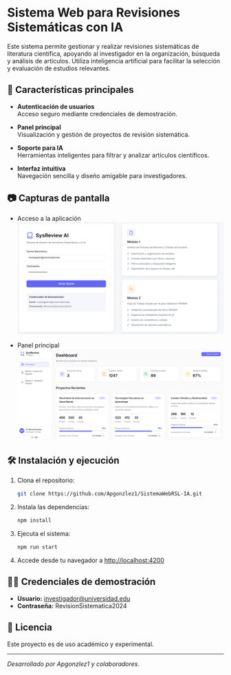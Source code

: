 # Sistema Web para Revisiones Sistemáticas con IA

Este sistema permite gestionar y realizar revisiones sistemáticas de literatura científica, apoyando al investigador en la organización, búsqueda y análisis de artículos. Utiliza inteligencia artificial para facilitar la selección y evaluación de estudios relevantes.

## 🚀 Características principales

- **Autenticación de usuarios**  
  Acceso seguro mediante credenciales de demostración.

- **Panel principal**  
  Visualización y gestión de proyectos de revisión sistemática.

- **Soporte para IA**  
  Herramientas inteligentes para filtrar y analizar artículos científicos.

- **Interfaz intuitiva**  
  Navegación sencilla y diseño amigable para investigadores.

## 📷 Capturas de pantalla

- Acceso a la aplicación  
  ![Acceso](capturas/login.png)

- Panel principal  
  ![Principal](capturas/principal.png)

## 🛠️ Instalación y ejecución

1. Clona el repositorio:
   ```bash
   git clone https://github.com/Apgonzlez1/SistemaWebRSL-IA.git
   ```

2. Instala las dependencias:
   ```bash
   npm install
   ```

3. Ejecuta el sistema:
   ```bash
   npm run start
   ```

4. Accede desde tu navegador a [http://localhost:4200](http://localhost:4200)

## 👩‍💻 Credenciales de demostración

- **Usuario:** investigador@universidad.edu  
- **Contraseña:** RevisionSistematica2024

## 📄 Licencia

Este proyecto es de uso académico y experimental.

---

*Desarrollado por Apgonzlez1 y colaboradores.*
